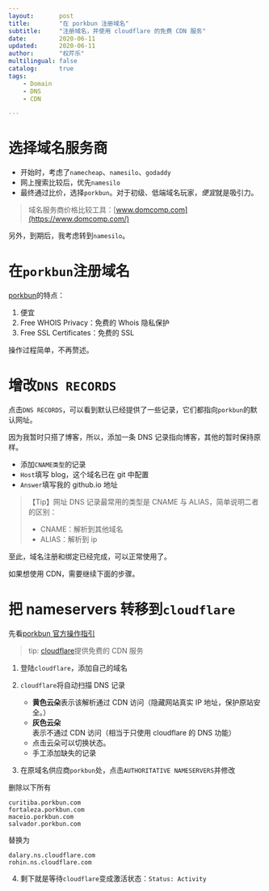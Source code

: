 ```yaml
---
layout:       post
title:        "在 porkbun 注册域名"
subtitle:     "注册域名，并使用 cloudflare 的免费 CDN 服务"
date:         2020-06-11
updated:      2020-06-11
author:       "权芹乐"
multilingual: false
catalog:      true
tags:
    - Domain
    - DNS
    - CDN

---
```


# 选择域名服务商

+ 开始时，考虑了`namecheap`、`namesilo`、`godaddy`
+ 网上搜索比较后，优先`namesilo`
+ 最终通过比价，选择`porkbun`。对于初级、低端域名玩家，*便宜*就是吸引力。

<!-- more -->

> 域名服务商价格比较工具：[www.domcomp.com](https://www.domcomp.com/)

另外，到期后，我考虑转到`namesilo`。

# 在`porkbun`注册域名

[porkbun](https://porkbun.com/)的特点：
1. 便宜
2. Free WHOIS Privacy：免费的 Whois 隐私保护
3. Free SSL Certificates：免费的 SSL

操作过程简单，不再赘述。

# 增改`DNS RECORDS`

点击`DNS RECORDS`，可以看到默认已经提供了一些记录，它们都指向`porkbun`的默认网址。

因为我暂时只搭了博客，所以，添加一条 DNS 记录指向博客，其他的暂时保持原样。

+ 添加`CNAME类型`的记录
+ `Host`填写 blog，这个域名已在 git 中配置
+ `Answer`填写我的 github.io 地址

> 【Tip】网址 DNS 记录最常用的类型是 CNAME 与 ALIAS，简单说明二者的区别：
> + CNAME：解析到其他域名
> + ALIAS：解析到 ip

至此，域名注册和绑定已经完成，可以正常使用了。

如果想使用 CDN，需要继续下面的步骤。

# 把 nameservers 转移到`cloudflare`

先看[porkbun 官方操作指引](https://kb.porkbun.com/article/22-how-to-change-your-nameservers)

> tip: [cloudflare](https://dash.cloudflare.com/)提供免费的 CDN 服务

1. 登陆`cloudflare`，添加自己的域名

2. `cloudflare`将自动扫描 DNS 记录
    + **黄色云朵**表示该解析通过 CDN 访问（隐藏网站真实 IP 地址，保护原站安全。）
    + **灰色云朵**表示不通过 CDN 访问（相当于只使用 cloudflare 的 DNS 功能）
    + 点击云朵可以切换状态。
    + 手工添加缺失的记录

3. 在原域名供应商`porkbun`处，点击`AUTHORITATIVE NAMESERVERS`并修改

删除以下所有
```text
curitiba.porkbun.com
fortaleza.porkbun.com
maceio.porkbun.com
salvador.porkbun.com
```

替换为
```text
dalary.ns.cloudflare.com
rohin.ns.cloudflare.com
```

4. 剩下就是等待`cloudflare`变成激活状态：`Status: Activity`